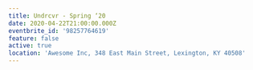 ```yaml
---
title: Undrcvr - Spring ‘20
date: 2020-04-22T21:00:00.000Z
eventbrite_id: '98257764619'
feature: false
active: true
location: 'Awesome Inc, 348 East Main Street, Lexington, KY 40508'
---
```

